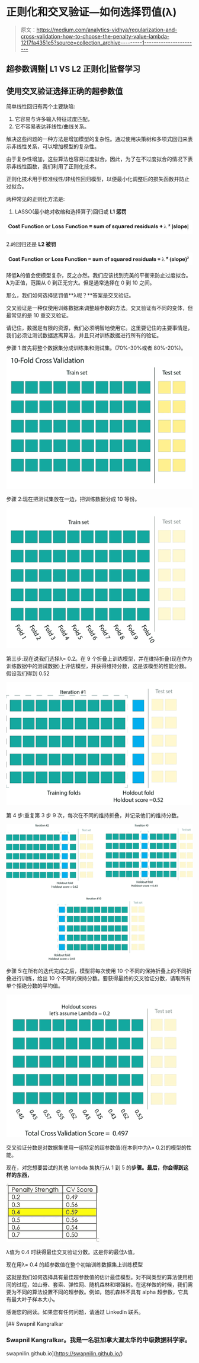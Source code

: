 # 正则化和交叉验证—如何选择罚值(λ)

> 原文：<https://medium.com/analytics-vidhya/regularization-and-cross-validation-how-to-choose-the-penalty-value-lambda-1217fa4351e5?source=collection_archive---------1----------------------->

## 超参数调整| L1 VS L2 正则化|监督学习

## 使用交叉验证选择正确的超参数值

简单线性回归有两个主要缺陷:

1.  它容易与许多输入特征过度匹配，
2.  它不容易表达非线性/曲线关系。

解决这些问题的一种方法是增加模型的复杂性。通过使用决策树和多项式回归来表示非线性关系，可以增加模型的复杂性。

由于复杂性增加，这些算法也容易过度拟合。因此，为了在不过度拟合的情况下表示非线性函数，我们利用了正则化技术。

正则化技术用于校准线性/非线性回归模型，以便最小化调整后的损失函数并防止过拟合。

两种常见的正则化方法是:

1.  LASSO(最小绝对收缩和选择算子)回归或 **L1 惩罚**

![](img/d00ea264965ca9229759b4151ab9be79.png)

2.岭回归还是 **L2 被罚**

![](img/62730e12dfc47251eeaf61c8f3d2884f.png)

降低**λ**的值会使模型复杂，反之亦然。我们应该找到完美的平衡来防止过度拟合。**λ**为正值，范围从 0 到正无穷大。但是通常选择在 0 到 10 之间。

那么，我们如何选择惩罚值**λ呢？**答案是交叉验证。

交叉验证是一种仅使用训练数据来调整超参数的方法。交叉验证有不同的变体，但最常见的是 10 重交叉验证。

请记住，数据是有限的资源，我们必须明智地使用它。这里要记住的主要事情是，我们必须让测试数据远离算法，并且只对训练数据进行所有的验证。

步骤 1:首先将整个数据集分成训练集和测试集。(70%-30%或者 80%-20%)。

![](img/70b773cbbdc431cd1c6cd9c8982852e1.png)

步骤 2:现在把测试集放在一边，把训练数据分成 10 等份。

![](img/879ae378e156750e26efd59c5c3503be.png)

第三步:现在说我们选择λ= 0.2。在 9 个折叠上训练模型，并在维持折叠(现在作为训练数据中的测试数据)上评估模型，并获得维持分数，这是该模型的性能分数。假设我们得到 0.52

![](img/4ff2fde213e29de65be671b5cb53e411.png)

第 4 步:重复第 3 步 9 次，每次在不同的维持折叠，并记录他们的维持分数。

![](img/ab35767e66881eb5334d9e8b8dc93f5a.png)

步骤 5:在所有的迭代完成之后，模型将每次使用 10 个不同的保持折叠上的不同折叠进行训练，给出 10 个不同的保持分数。要获得最终的交叉验证分数，请取所有单个拒绝分数的平均值。

![](img/9ccc9375407a0b2ee5eccea8ab4e7a09.png)

交叉验证分数是对数据集使用一组特定的超参数值(在本例中为λ= 0.2)的模型的性能。

现在，对您想要尝试的其他 lambda 集执行从 1 到 5 的**步骤。最后，你会得到这样的东西，**

![](img/6e37307c85afca3cb9db8bbdd66dad88.png)

λ值为 0.4 时获得最佳交叉验证分数。这是你的最佳λ值。

现在用λ= 0.4 的超参数值在整个初始训练数据集上训练模型

这就是我们如何选择具有最佳超参数值的估计最佳模型。对不同类型的算法使用相同的过程，如山脊、套索、弹性网、随机森林和增强树。在这样做的时候，我们需要为不同的算法设置不同的超参数。例如，随机森林不具有 alpha 超参数，它具有最大叶子样本大小。

感谢您的阅读。如果您有任何问题，请通过 LinkedIn 联系。

[](https://swapnilin.github.io/) [## Swapnil Kangralkar

### Swapnil Kangralkar。我是一名驻加拿大渥太华的中级数据科学家。

swapnilin.github.io](https://swapnilin.github.io/)